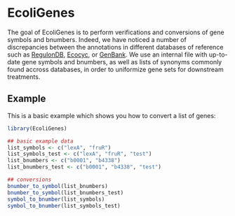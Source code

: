 
# EcoliGenes

<!-- badges: start -->
<!-- badges: end -->

The goal of EcoliGenes is to perform verifications and conversions of gene symbols and bnumbers. Indeed, we have noticed a number of discrepancies between the annotations in different databases of reference such as [RegulonDB](regulondb.ccg.unam.mx), [Ecocyc](https://ecocyc.org/), or [GenBank](https://www.ncbi.nlm.nih.gov/genbank/). We use an internal file with up-to-date gene symbols and bnumbers, as well as lists of synonyms commonly found accross databases, in order to uniformize gene sets for downstream treatments. 

<!-- 
## Installation

You can install the released version of EcoliGenes from [CRAN](https://CRAN.R-project.org) with:

``` r
install.packages("EcoliGenes")
```
 -->
 
## Example

This is a basic example which shows you how to convert a list of genes:

``` r
library(EcoliGenes)

## basic example data
list_symbols <- c("lexA", "fruR")
list_symbols_test <- c("lexA", "fruR", "test")
list_bnumbers <- c("b0001", "b4338")
list_bnumbers_test <- c("b0001", "b4338", "test")

## conversions
bnumber_to_symbol(list_bnumbers)
bnumber_to_symbol(list_bnumbers_test)
symbol_to_bnumber(list_symbols)
symbol_to_bnumber(list_symbols_test)
```

